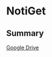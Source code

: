 # NotiGet
## Summary
[Google Drive](https://drive.google.com/file/d/1UDMSu8wP5Cwp9S7tDSR2hK292U_sndBH/view?usp=sharing)
